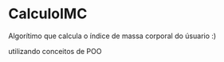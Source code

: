 # CalculoIMC
Algorítimo que calcula o índice de massa corporal do úsuario :)

utilizando conceitos de POO
